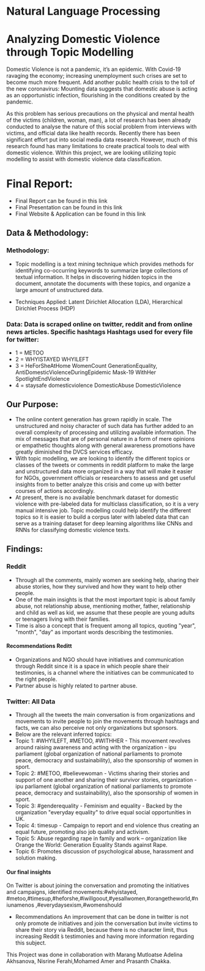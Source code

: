 # Natural Language Processing 

# Analyzing Domestic Violence through Topic Modelling

Domestic Violence is not a pandemic, it’s an epidemic. With Covid-19 ravaging the economy; increasing unemployment such crises are set to become much more frequent. Add another public health crisis to the toll of the new coronavirus: Mounting data suggests that domestic abuse is acting as an opportunistic infection, flourishing in the conditions created by the pandemic.

As this problem has serious precautions on the physical and mental health of the victims (children, woman, man), a lot of research has been already conducted to analyse the nature of this social problem from interviews with victims, and official data like health records. Recently there has been significant effort put into social media data research. However, much of this research found has many limitations to create practical tools to deal with domestic violence. Within this project, we are looking utilizing topic modelling to assist with domestic violence data classification.

# Final Report: 
- Final Report can be found in this link
- Final Presentation can be found in this link
- Final Website & Application can be found in this link

## Data & Methodology: 

### Methodology: 
- Topic modelling is a text mining technique which provides methods for identifying co-occurring keywords to summarize large collections of textual information. It helps in discovering hidden topics in the document, annotate the documents with these topics, and organize a large amount of unstructured data.

- Techniques Applied: Latent Dirichlet Allocation (LDA), Hierarchical Dirichlet Process (HDP)

### Data: Data is scraped online on twitter, reddit and from online news articles. Specific hashtags Hashtags used for every file for twitter:
- 1 = METOO
- 2 = WHYISTAYED WHYILEFT
- 3 = HeForSheAtHome WomenCount GenerationEquality, AntiDomesticViolenceDuringEpidemic Mask-19 WithHer SpotlightEndViolence
- 4 = staysafe domesticviolence DomesticAbuse DomesticViolence

## Our Purpose:
- The online content generation has grown rapidly in scale. The unstructured and noisy character of such data has further added to an overall complexity of processing and utilizing available information. The mix of messages that are of personal nature in a form of mere opinions or empathetic thoughts along with general awareness promotions have greatly diminished the DVCS services efficacy.
- With topic modelling, we are looking to identify the different topics or classes of the tweets or comments in reddit platform to make the large and unstructured data more organized in a way that will make it easier for NGOs, government officials or researchers to assess and get useful insights from to better analyze this crisis and come up with better courses of actions accordingly.
- At present, there is no available benchmark dataset for domestic violence with pre-labeled data for multiclass classification, so it is a very manual intensive job. Topic modelling could help identify the different topics so it is easier to build a corpus later with labeled data that can serve as a training dataset for deep learning algorithms like CNNs and RNNs for classifying domestic violence texts.


## Findings: 

### Reddit
- Through all the comments, mainly women are seeking help, sharing their abuse stories, how they survived and how they want to help other people.
- One of the main insights is that the most important topic is about family abuse, not relationship abuse, mentioning mother, father, relationship and child as well as kid, we assume that these people are young adults or teenagers living with their families.
- Time is also a concept that is frequent among all topics, quoting "year", "month", "day" as important words describing the testimonies.
#### Recommendations Reditt
- Organizations and NGO should have initiatives and communication through Reddit since it is a space in which people share their testimonies, is a channel where the initiatives can be communicated to the right people.
- Partner abuse is highly related to partner abuse.

### Twitter: All Data
- Through all the tweets the main conversation is from organizations and movements to invite people to join the movements through hashtags and facts, we can also perceive not only organizations but sponsors.
- Below are the relevant inferred topics:
- Topic 1: #WHYILEFT, #METOO, #WITHHER - This movement revolves around raising awareness and acting with the organization - ipu parliament (global organization of national parliaments to promote peace, democracy and sustainability), also the sponsorship of women in sport.
- Topic 2: #METOO, #believewoman - Victims sharing their stories and support of one another and sharing their survivor stories, organization - ipu parliament (global organization of national parliaments to promote peace, democracy and sustainability), also the sponsorship of women in sport.
- Topic 3: #genderequality - Feminism and equality - Backed by the organization "everyday equality" to drive equal social opportunities in UK.
- Topic 4: timesup - Campaign to report and end violence thus creating an equal future, promoting also job quality and activism.
- Topic 5: Abuse regarding rape in family and work – organization like Orange the World: Generation Equality Stands against Rape.
- Topic 6: Promotes discussion of psychological abuse, harassment and solution making.

#### Our final insights
On Twitter is about joining the conversation and promoting the initiatives and campaigns, identified movements:#whyistayed, #metoo,#timesup,#heforshe,#iwillgoout,#yesallwomen,#orangetheworld,#niunamenos ,#everydaysexism,#womenshould

- Recommendations
An improvement that can be done in twitter is not only promote de initiatives and join the conversation but invite victims to share their story via Reddit, because there is no character limit, thus increasing Reddit ́s testimonies and having more information regarding this subject.

This Project was done in collaboration with Marang Mutloatse Adelina Akhsanova, Nisrine Ferahi,Mohamed Amer and Prasanth Chakka.

